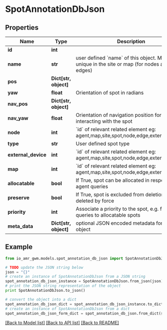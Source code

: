 # SpotAnnotationDbJson


## Properties
Name | Type | Description | Notes
------------ | ------------- | ------------- | -------------
**id** | **int** |  | [optional] 
**name** | **str** | user defined &#x60;name&#x60; of this object. Must be unique in the site or map (for nodes and edges) | [optional] 
**pos** | **Dict[str, object]** |  | [readonly] 
**yaw** | **float** | Orientation of spot in radians | 
**nav_pos** | **Dict[str, object]** |  | [readonly] 
**nav_yaw** | **float** | Orientation of navigation position for interacting with the spot | [optional] 
**node** | **int** | &#x60;id&#x60; of relevant related element eg: agent,map,site,spot,node,edge,external_device | [optional] 
**type** | **str** | User defined spot type | [optional] 
**external_device** | **int** | &#x60;id&#x60; of relevant related element eg: agent,map,site,spot,node,edge,external_device | [optional] 
**map** | **int** | &#x60;id&#x60; of relevant related element eg: agent,map,site,spot,node,edge,external_device | 
**allocatable** | **bool** | If True, spot can be allocated in response to agent queries | [optional] 
**preserve** | **bool** | If True, spot is excluded from deletion, unless deleted by force | [optional] 
**priority** | **int** | Associate a priority to the spot, e.g. for spot queries to allocatable spots | [optional] 
**meta_data** | **Dict[str, object]** | optional JSON encoded metadata for this object | [optional] 

## Example

```python
from io_amr_gwm.models.spot_annotation_db_json import SpotAnnotationDbJson

# TODO update the JSON string below
json = "{}"
# create an instance of SpotAnnotationDbJson from a JSON string
spot_annotation_db_json_instance = SpotAnnotationDbJson.from_json(json)
# print the JSON string representation of the object
print SpotAnnotationDbJson.to_json()

# convert the object into a dict
spot_annotation_db_json_dict = spot_annotation_db_json_instance.to_dict()
# create an instance of SpotAnnotationDbJson from a dict
spot_annotation_db_json_form_dict = spot_annotation_db_json.from_dict(spot_annotation_db_json_dict)
```
[[Back to Model list]](../README.md#documentation-for-models) [[Back to API list]](../README.md#documentation-for-api-endpoints) [[Back to README]](../README.md)


